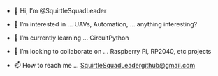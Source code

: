 - 👋 Hi, I’m @SquirtleSquadLeader

- 👀 I’m interested in ... UAVs, Automation, ... anything interesting?

- 🌱 I’m currently learning ... CircuitPython

- 💞️ I’m looking to collaborate on ... Raspberry Pi, RP2040, etc projects

- 📫 How to reach me ... SquirtleSquadLeadergithub@gmail.com 

